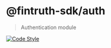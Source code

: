 # @fintruth-sdk/auth

> Authentication module

[![Code Style](https://flat.badgen.net/badge/code%20style/prettier/ff69b4)](https://github.com/prettier/prettier)
